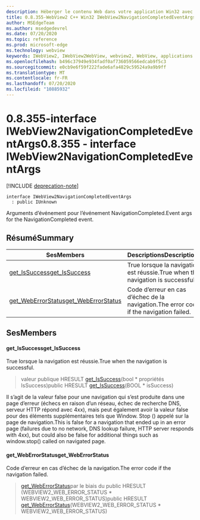 ```yaml
---
description: Héberger le contenu Web dans votre application Win32 avec le contrôle Microsoft Edge WebView2
title: 0.8.355-WebView2 C++ Win32 IWebView2NavigationCompletedEventArgs
author: MSEdgeTeam
ms.author: msedgedevrel
ms.date: 07/20/2020
ms.topic: reference
ms.prod: microsoft-edge
ms.technology: webview
keywords: IWebView2, IWebView2WebView, webview2, WebView, applications Win32, Win32, Edge
ms.openlocfilehash: b496c37949e934fadf0af736059566edcab9f5c3
ms.sourcegitcommit: e0cb9e6f59f222fade6afa4829c59524a9a9b9ff
ms.translationtype: MT
ms.contentlocale: fr-FR
ms.lasthandoff: 07/20/2020
ms.locfileid: "10885932"
---
```

# <span data-ttu-id="9c5f8-104">0.8.355-interface IWebView2NavigationCompletedEventArgs</span><span class="sxs-lookup"><span data-stu-id="9c5f8-104">0.8.355 - interface IWebView2NavigationCompletedEventArgs</span></span> 

[!INCLUDE [deprecation-note](../../includes/deprecation-note.md)]

```
interface IWebView2NavigationCompletedEventArgs
  : public IUnknown
```

<span data-ttu-id="9c5f8-105">Arguments d’événement pour l’événement NavigationCompleted.</span><span class="sxs-lookup"><span data-stu-id="9c5f8-105">Event args for the NavigationCompleted event.</span></span>

## <span data-ttu-id="9c5f8-106">Résumé</span><span class="sxs-lookup"><span data-stu-id="9c5f8-106">Summary</span></span>

 <span data-ttu-id="9c5f8-107">Ses</span><span class="sxs-lookup"><span data-stu-id="9c5f8-107">Members</span></span>                        | <span data-ttu-id="9c5f8-108">Descriptions</span><span class="sxs-lookup"><span data-stu-id="9c5f8-108">Descriptions</span></span>
--------------------------------|---------------------------------------------
[<span data-ttu-id="9c5f8-109">get_IsSuccess</span><span class="sxs-lookup"><span data-stu-id="9c5f8-109">get_IsSuccess</span></span>](#get_issuccess) | <span data-ttu-id="9c5f8-110">True lorsque la navigation est réussie.</span><span class="sxs-lookup"><span data-stu-id="9c5f8-110">True when the navigation is successful.</span></span>
[<span data-ttu-id="9c5f8-111">get_WebErrorStatus</span><span class="sxs-lookup"><span data-stu-id="9c5f8-111">get_WebErrorStatus</span></span>](#get_weberrorstatus) | <span data-ttu-id="9c5f8-112">Code d’erreur en cas d’échec de la navigation.</span><span class="sxs-lookup"><span data-stu-id="9c5f8-112">The error code if the navigation failed.</span></span>

## <span data-ttu-id="9c5f8-113">Ses</span><span class="sxs-lookup"><span data-stu-id="9c5f8-113">Members</span></span>

#### <span data-ttu-id="9c5f8-114">get_IsSuccess</span><span class="sxs-lookup"><span data-stu-id="9c5f8-114">get_IsSuccess</span></span> 

<span data-ttu-id="9c5f8-115">True lorsque la navigation est réussie.</span><span class="sxs-lookup"><span data-stu-id="9c5f8-115">True when the navigation is successful.</span></span>

> <span data-ttu-id="9c5f8-116">valeur publique HRESULT [get_IsSuccess](#get_issuccess)(bool \* propriétés IsSuccess)</span><span class="sxs-lookup"><span data-stu-id="9c5f8-116">public HRESULT [get_IsSuccess](#get_issuccess)(BOOL \* isSuccess)</span></span>

<span data-ttu-id="9c5f8-117">Il s’agit de la valeur false pour une navigation qui s’est produite dans une page d’erreur (échecs en raison d’un réseau, échec de recherche DNS, serveur HTTP répond avec 4xx), mais peut également avoir la valeur false pour des éléments supplémentaires tels que Window. Stop () appelé sur la page de navigation.</span><span class="sxs-lookup"><span data-stu-id="9c5f8-117">This is false for a navigation that ended up in an error page (failures due to no network, DNS lookup failure, HTTP server responds with 4xx), but could also be false for additional things such as window.stop() called on navigated page.</span></span>

#### <span data-ttu-id="9c5f8-118">get_WebErrorStatus</span><span class="sxs-lookup"><span data-stu-id="9c5f8-118">get_WebErrorStatus</span></span> 

<span data-ttu-id="9c5f8-119">Code d’erreur en cas d’échec de la navigation.</span><span class="sxs-lookup"><span data-stu-id="9c5f8-119">The error code if the navigation failed.</span></span>

> <span data-ttu-id="9c5f8-120">[get_WebErrorStatus](#get_weberrorstatus)par le biais du public HRESULT (WEBVIEW2_WEB_ERROR_STATUS \* WEBVIEW2_WEB_ERROR_STATUS)</span><span class="sxs-lookup"><span data-stu-id="9c5f8-120">public HRESULT [get_WebErrorStatus](#get_weberrorstatus)(WEBVIEW2_WEB_ERROR_STATUS \* WEBVIEW2_WEB_ERROR_STATUS)</span></span>

